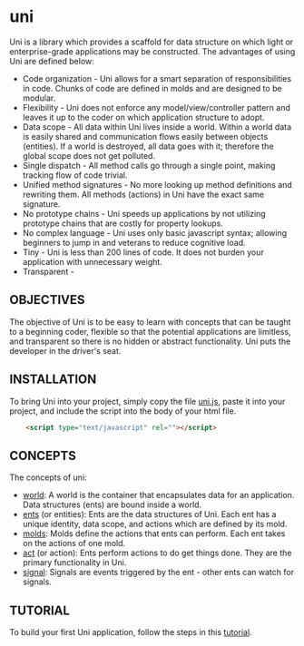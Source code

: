 # uni

Uni is a library which provides a scaffold for data structure on which light or enterprise-grade applications may be constructed. The advantages of using Uni are defined below:

- Code organization - Uni allows for a smart separation of responsibilities in code. Chunks of code are defined in molds and are designed to be modular.
- Flexibility - Uni does not enforce any model/view/controller pattern and leaves it up to the coder on which application structure to adopt.
- Data scope - All data within Uni lives inside a world. Within a world data is easily shared and communication flows easily between objects (entities). If a world is destroyed, all data goes with it; therefore the global scope does not get polluted.
- Single dispatch - All method calls go through a single point, making tracking flow of code trivial.
- Unified method signatures - No more looking up method definitions and rewriting them. All methods (actions) in Uni have the exact same signature.
- No prototype chains - Uni speeds up applications by not utilizing prototype chains that are costly for property lookups.
- No complex language - Uni uses only basic javascript syntax; allowing beginners to jump in and veterans to reduce cognitive load.
- Tiny - Uni is less than 200 lines of code. It does not burden your application with unnecessary weight.
- Transparent -

## OBJECTIVES

The objective of Uni is to be easy to learn with concepts that can be taught to a beginning coder, flexible so that the potential applications are limitless, and transparent so there is no hidden or abstract functionality. Uni puts the developer in the driver's seat.

## INSTALLATION

To bring Uni into your project, simply copy the file [uni.js](dist/uni.js), paste it into your project, and include the script into the body of your html file.

``` html
	<script type="text/javascript" rel=""></script>
```

## CONCEPTS

The concepts of uni:
- [world](docs/worlds.md): A world is the container that encapsulates data for an application. Data structures (ents) are bound inside a world.
- [ents](docs/ents.md) (or entities): Ents are the data structures of Uni. Each ent has a unique identity, data scope, and actions which are defined by its mold.
- [molds](docs/molds.md): Molds define the actions that ents can perform. Each ent takes on the actions of one mold.
- [act](docs/actions.md) (or action): Ents perform actions to do get things done. They are the primary functionality in Uni.
- [signal](docs/signals.md): Signals are events triggered by the ent - other ents can watch for signals.

## TUTORIAL

To build your first Uni application, follow the steps in this [tutorial](docs/tutorial.md).
